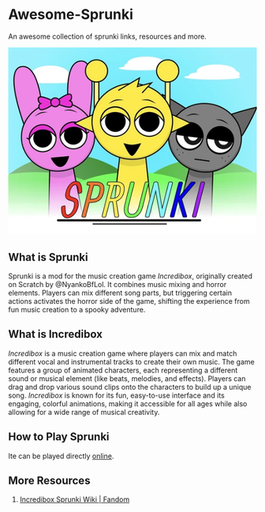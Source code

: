 # Awesome-Sprunki

An awesome collection of sprunki links, resources and more.

![Sprunki Cover](./Sprunki.webp)



## What is Sprunki

Sprunki is a mod for the music creation game *Incredibox*, originally created on Scratch by @NyankoBfLol. It combines music mixing and horror elements. Players can mix different song parts, but triggering certain actions activates the horror side of the game, shifting the experience from fun music creation to a spooky adventure.



## What is Incredibox

*Incredibox* is a music creation game where players can mix and match different vocal and instrumental tracks to create their own music. The game features a group of animated characters, each representing a different sound or musical element (like beats, melodies, and effects). Players can drag and drop various sound clips onto the characters to build up a unique song. *Incredibox* is known for its fun, easy-to-use interface and its engaging, colorful animations, making it accessible for all ages while also allowing for a wide range of musical creativity.



## How to Play Sprunki

Ite can be played directly [online](https://www.sprunkimods.org).



## More Resources

1. [Incredibox Sprunki Wiki | Fandom](https://incredibox-sprunki.fandom.com/wiki/Incredibox_Sprunki_Wiki)

